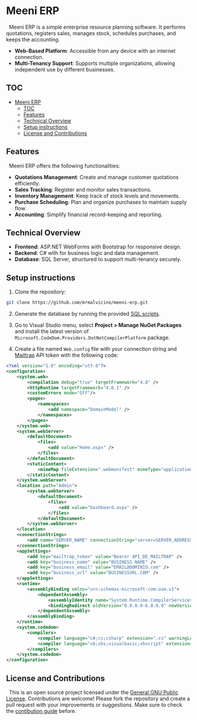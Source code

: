 # Meeni ERP

&nbsp;
Meeni ERP is a simple enterprise resource planning software. It performs quotations, registers sales, manages stock, schedules purchases, and keeps the accounting.

- **Web-Based Platform**: Accessible from any device with an internet connection.
- **Multi-Tenancy Support**: Supports multiple organizations, allowing independent use by different businesses.

## TOC

- [Meeni ERP](#meeni-erp)
	- [TOC](#toc)
	- [Features](#features)
	- [Technical Overview](#technical-overview)
	- [Setup instructions](#setup-instructions)
	- [License and Contributions](#license-and-contributions)

## Features

&nbsp;
Meeni ERP offers the following functionalities:
- **Quotations Management**: Create and manage customer quotations efficiently.
- **Sales Tracking**: Register and monitor sales transactions.
- **Inventory Management**: Keep track of stock levels and movements.
- **Purchase Scheduling**: Plan and organize purchases to maintain supply flow.
- **Accounting**: Simplify financial record-keeping and reporting.

## Technical Overview
- **Frontend**: ASP.NET WebForms with Bootstrap for responsive design.
- **Backend**: C# with for business logic and data management.
- **Database**: SQL Server, structured to support multi-tenancy securely.

## Setup instructions

1. Clone the repository:

```bash
git clone https://github.com/mrmalvicino/meeni-erp.git
```

2. Generate the database by running the provided [SQL scripts](./SQL).

3. Go to Visual Studio menu, select **Project > Manage NuGet Packages** and install the latest version of `Microsoft.CodeDom.Providers.DotNetCompilerPlatform` package.

4. Create a file named `Web.config` file with your connection string and [Mailtrap](https://mailtrap.io) API token with the following code:

```xml
<?xml version="1.0" encoding="utf-8"?>
<configuration>
	<system.web>
		<compilation debug="true" targetFramework="4.8" />
		<httpRuntime targetFramework="4.8.1" />
		<customErrors mode="Off"/>
		<pages>
			<namespaces>
				<add namespace="DomainModel" />
			</namespaces>
		</pages>
	</system.web>
	<system.webServer>
		<defaultDocument>
			<files>
				<add value="Home.aspx" />
			</files>
		</defaultDocument>
		<staticContent>
			<mimeMap fileExtension=".webmanifest" mimeType="application/manifest+json" />
		</staticContent>
	</system.webServer>
	<location path="Admin">
		<system.webServer>
			<defaultDocument>
				<files>
					<add value="Dashboard.aspx" />
				</files>
			</defaultDocument>
		</system.webServer>
	</location>
	<connectionStrings>
		<add name="SERVER_NAME" connectionString="server=SERVER_ADDRESS_OR_IP; database=meeni_erp_db; User=PASSWORD" />
	</connectionStrings>
	<appSettings>
		<add key="mailtrap_token" value="Bearer API_DE_MAILTRAP" />
		<add key="business_name" value="BUSINESS NAME" />
		<add key="business_email" value="EMAIL@DOMINIO.com" />
		<add key="business_url" value="BUSINESSURL.COM" />
	</appSettings>
	<runtime>
		<assemblyBinding xmlns="urn:schemas-microsoft-com:asm.v1">
			<dependentAssembly>
				<assemblyIdentity name="System.Runtime.CompilerServices.Unsafe" publicKeyToken="b03f5f7f11d50a3a" culture="neutral" />
				<bindingRedirect oldVersion="0.0.0.0-6.0.0.0" newVersion="6.0.0.0" />
			</dependentAssembly>
		</assemblyBinding>
	</runtime>
	<system.codedom>
		<compilers>
			<compiler language="c#;cs;csharp" extension=".cs" warningLevel="4" compilerOptions="/langversion:default /nowarn:1659;1699;1701;612;618" type="Microsoft.CodeDom.Providers.DotNetCompilerPlatform.CSharpCodeProvider, Microsoft.CodeDom.Providers.DotNetCompilerPlatform, Version=4.1.0.0, Culture=neutral, PublicKeyToken=31bf3856ad364e35" />
			<compiler language="vb;vbs;visualbasic;vbscript" extension=".vb" warningLevel="4" compilerOptions="/langversion:default /nowarn:41008,40000,40008 /define:_MYTYPE=\&quot;Web\&quot; /optionInfer+" type="Microsoft.CodeDom.Providers.DotNetCompilerPlatform.VBCodeProvider, Microsoft.CodeDom.Providers.DotNetCompilerPlatform, Version=4.1.0.0, Culture=neutral, PublicKeyToken=31bf3856ad364e35" />
		</compilers>
	</system.codedom>
</configuration>
```

## License and Contributions

&nbsp;
This is an open source project licensed under the [General GNU Public License](./LICENSE).
Contributions are welcome! Please fork the repository and create a pull request with your improvements or suggestions.
Make sure to check the [contibution guide](./doc/contribute.md) before.